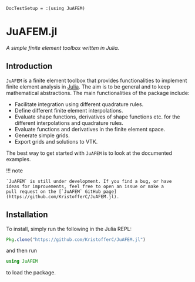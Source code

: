 ```@meta
DocTestSetup = :(using JuAFEM)
```

# JuAFEM.jl
*A simple finite element toolbox written in Julia.*

## Introduction
`JuAFEM` is a finite element toolbox that provides functionalities to implement finite element analysis in [Julia](https://github.com/JuliaLang/julia). The aim is to be general and to keep mathematical abstractions.
The main functionalities of the package include:

* Facilitate integration using different quadrature rules.
* Define different finite element interpolations.
* Evaluate shape functions, derivatives of shape functions etc. for the different interpolations and quadrature rules.
* Evaluate functions and derivatives in the finite element space.
* Generate simple grids.
* Export grids and solutions to VTK.

The best way to get started with `JuAFEM` is to look at the documented examples.


!!! note

    `JuAFEM` is still under development. If you find a bug, or have
    ideas for improvements, feel free to open an issue or make a
    pull request on the [`JuAFEM` GitHub page](https://github.com/KristofferC/JuAFEM.jl).

## Installation

To install, simply run the following in the Julia REPL:
```julia
Pkg.clone("https://github.com/KristofferC/JuAFEM.jl")
```
and then run
```julia
using JuAFEM
```
to load the package.